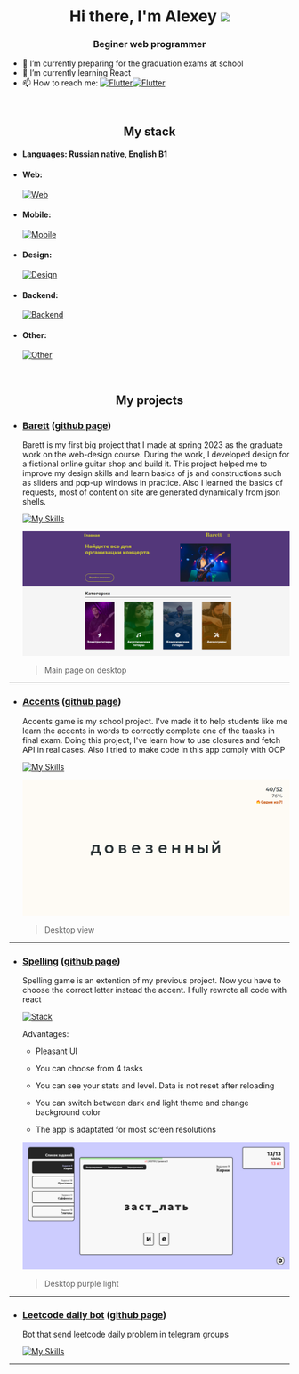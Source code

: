 <h1 align="center">Hi there, I'm Alexey 
<img src="https://github.com/blackcater/blackcater/raw/main/images/Hi.gif" height="30"/></h1>
<h3 align="center">Beginer web programmer</h3>

- 🔭 I’m currently preparing for the graduation exams at school
- 🌱 I’m currently learning React
- 📫 How to reach me: [![Flutter](https://img.shields.io/badge/Telergam-@gjilss-1E90FF?style=flat&logo=telegram)](https://t.me/gjilss)[![Flutter](https://img.shields.io/badge/Spotify-gicha_enjoyer-3CB371?style=flat&logo=spotify)](https://open.spotify.com/user/w62wi5pkbmtrgakqaxuy4wj80?si=fed0f11ec49d4b8c)
</br>
<h2 align="center">My stack</h2>

* #### Languages: Russian native, English B1
* #### Web:
   [![Web](https://skillicons.dev/icons?i=html,css,ts,react,vite,yarn&perline=4)](https://skillicons.dev)
* #### Mobile:
  [![Mobile](https://skillicons.dev/icons?i=react,dart,flutter&perline=4)](https://skillicons.dev)
* #### Design:
  [![Design](https://skillicons.dev/icons?i=figma,ai&perline=4)](https://skillicons.dev)
* #### Backend:
  [![Backend](https://skillicons.dev/icons?i=go&perline=4)](https://skillicons.dev)
* #### Other:
  [![Other](https://skillicons.dev/icons?i=linux,arch,git,docker,nginx,vscode,obsidian&perline=4)](https://skillicons.dev)
</br>
<h2 align="center">My projects</h2>
</hr>

* ### [Barett](http://barett.wd.bytic.ru) ([github page](https://github.com/Gjils/Barett))
  Barett is my first big project that I made at spring 2023 as the graduate work on the web-design course. During the work, I developed design for a fictional online guitar shop and build it. This project helped me to improve my design skills and learn basics of js and constructions such as sliders and pop-up windows in practice. Also I learned the basics of requests, most of content on site are generated dynamically from json shells.

  [![My Skills](https://skillicons.dev/icons?i=figma,html,css,js)](https://skillicons.dev)
  
  ![main page](https://github.com/Gjils/Barett/blob/main/preview/main-desktop.png)
  > Main page on desktop

  
***

* ### [Accents](https://gjils.github.io/accentsgame/) ([github page](https://github.com/Gjils/accentsgame))
  
  Accents game is my school project. I've made it to help students like me learn the accents in words to correctly complete one of the taasks in final exam. Doing this project, I've learn how to use closures and fetch API in real cases. Also I tried to make code in this app comply with OOP

  [![My Skills](https://skillicons.dev/icons?i=html,css,js)](https://skillicons.dev)
  
  ![main page](https://github.com/Gjils/accentsgame/blob/main/preview/desktop.png)
  
  > Desktop view

***

* ### [Spelling](https://gjils.github.io/spelling-game/) ([github page](https://github.com/Gjils/spelling-game))
  
  Spelling game is an extention of my previous project. Now you have to choose the correct letter instead the accent. I fully rewrote all code with react
  
  [![Stack](https://skillicons.dev/icons?i=figma,react)](https://skillicons.dev)
  
  Advantages:
  
  * Pleasant UI
  
  * You can choose from 4 tasks
  
  * You can see your stats and level. Data is not reset after reloading
   
  * You can switch between dark and light theme and change background color
   
  * The app is adaptated for most screen resolutions
  
  ![Desktop purple light](https://github.com/Gjils/spelling-game/blob/main/preview/desktop-purple-light.jpg)

  > Desktop purple light

***

* ### [Leetcode daily bot](https://t.me/leetcode_daily_notifier_bot) ([github page](https://github.com/Gjils/leetcode-daily-bot))
  
  Bot that send leetcode daily problem in telegram groups
  
  [![My Skills](https://skillicons.dev/icons?i=go,bots)](https://skillicons.dev)

***






</hr>
</br>
